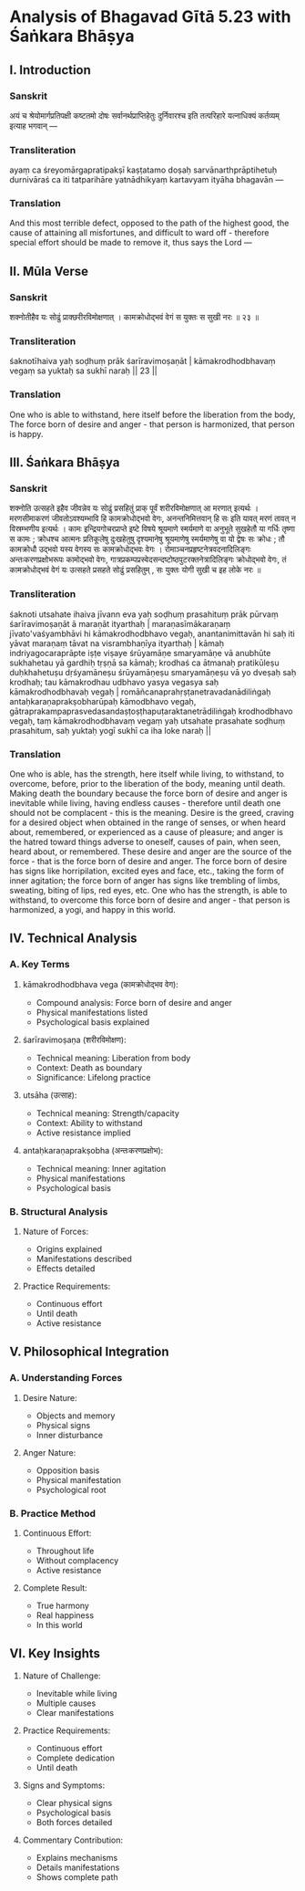 # Analysis of Bhagavad Gītā 5.23 with Śaṅkara Bhāṣya

## I. Introduction

### Sanskrit
अयं च श्रेयोमार्गप्रतिपक्षी कष्टतमो दोषः सर्वानर्थप्राप्तिहेतुः दुर्निवारश्च इति तत्परिहारे यत्नाधिक्यं कर्तव्यम् इत्याह भगवान् —

### Transliteration
ayaṃ ca śreyomārgapratipakṣī kaṣṭatamo doṣaḥ sarvānarthprāptihetuḥ durnivāraś ca iti tatparihāre yatnādhikyaṃ kartavyam ityāha bhagavān —

### Translation
And this most terrible defect, opposed to the path of the highest good, the cause of attaining all misfortunes, and difficult to ward off - therefore special effort should be made to remove it, thus says the Lord —

## II. Mūla Verse

### Sanskrit
शक्नोतीहैव यः सोढुं प्राक्छरीरविमोक्षणात् ।
कामक्रोधोद्भवं वेगं स युक्तः स सुखी नरः ॥ २३ ॥

### Transliteration
śaknotīhaiva yaḥ soḍhuṃ prāk śarīravimoṣaṇāt |
kāmakrodhodbhavaṃ vegaṃ sa yuktaḥ sa sukhī naraḥ || 23 ||

### Translation
One who is able to withstand, here itself before the liberation from the body,
The force born of desire and anger - that person is harmonized, that person is happy.

## III. Śaṅkara Bhāṣya

### Sanskrit
शक्नोति उत्सहते इहैव जीवन्नेव यः सोढुं प्रसहितुं प्राक् पूर्वं शरीरविमोक्षणात् आ मरणात् इत्यर्थः । मरणसीमाकरणं जीवतोऽवश्यम्भावि हि कामक्रोधोद्भवो वेगः, अनन्तनिमित्तवान् हि सः इति यावत् मरणं तावत् न विस्रम्भणीय इत्यर्थः । कामः इन्द्रियगोचरप्राप्ते इष्टे विषये श्रूयमाणे स्मर्यमाणे वा अनुभूते सुखहेतौ या गर्धिः तृष्णा स कामः ; क्रोधश्च आत्मनः प्रतिकूलेषु दुःखहेतुषु दृश्यमानेषु श्रूयमाणेषु स्मर्यमाणेषु वा यो द्वेषः सः क्रोधः ; तौ कामक्रोधौ उद्भवो यस्य वेगस्य सः कामक्रोधोद्भवः वेगः । रोमाञ्चनप्रहृष्टनेत्रवदनादिलिङ्गः अन्तःकरणप्रक्षोभरूपः कामोद्भवो वेगः, गात्रप्रकम्पप्रस्वेदसन्दष्टोष्ठपुटरक्तनेत्रादिलिङ्गः क्रोधोद्भवो वेगः, तं कामक्रोधोद्भवं वेगं यः उत्सहते प्रसहते सोढुं प्रसहितुम् , सः युक्तः योगी सुखी च इह लोके नरः ॥

### Transliteration
śaknoti utsahate ihaiva jīvann eva yaḥ soḍhuṃ prasahituṃ prāk pūrvaṃ śarīravimoṣaṇāt ā maraṇāt ityarthaḥ | maraṇasīmākaraṇaṃ jīvato'vaśyambhāvi hi kāmakrodhodbhavo vegaḥ, anantanimittavān hi saḥ iti yāvat maraṇaṃ tāvat na visrambhaṇīya ityarthaḥ | kāmaḥ indriyagocaraprāpte iṣṭe viṣaye śrūyamāṇe smaryamāṇe vā anubhūte sukhahetau yā gardhiḥ tṛṣṇā sa kāmaḥ; krodhaś ca ātmanaḥ pratikūleṣu duḥkhahetuṣu dṛśyamāneṣu śrūyamāṇeṣu smaryamāṇeṣu vā yo dveṣaḥ saḥ krodhaḥ; tau kāmakrodhau udbhavo yasya vegasya saḥ kāmakrodhodbhavaḥ vegaḥ | romāñcanaprahṛṣṭanetravadanādiliṅgaḥ antaḥkaraṇaprakṣobharūpaḥ kāmodbhavo vegaḥ, gātraprakampaprasvedasandaṣṭoṣṭhapuṭaraktanetrādiliṅgaḥ krodhodbhavo vegaḥ, taṃ kāmakrodhodbhavaṃ vegaṃ yaḥ utsahate prasahate soḍhuṃ prasahitum, saḥ yuktaḥ yogī sukhī ca iha loke naraḥ ||

### Translation
One who is able, has the strength, here itself while living, to withstand, to overcome, before, prior to the liberation of the body, meaning until death. Making death the boundary because the force born of desire and anger is inevitable while living, having endless causes - therefore until death one should not be complacent - this is the meaning. Desire is the greed, craving for a desired object when obtained in the range of senses, or when heard about, remembered, or experienced as a cause of pleasure; and anger is the hatred toward things adverse to oneself, causes of pain, when seen, heard about, or remembered. These desire and anger are the source of the force - that is the force born of desire and anger. The force born of desire has signs like horripilation, excited eyes and face, etc., taking the form of inner agitation; the force born of anger has signs like trembling of limbs, sweating, biting of lips, red eyes, etc. One who has the strength, is able to withstand, to overcome this force born of desire and anger - that person is harmonized, a yogi, and happy in this world.

## IV. Technical Analysis

### A. Key Terms

1. kāmakrodhodbhava vega (कामक्रोधोद्भव वेग):
   - Compound analysis: Force born of desire and anger
   - Physical manifestations listed
   - Psychological basis explained

2. śarīravimoṣaṇa (शरीरविमोक्षण):
   - Technical meaning: Liberation from body
   - Context: Death as boundary
   - Significance: Lifelong practice

3. utsāha (उत्साह):
   - Technical meaning: Strength/capacity
   - Context: Ability to withstand
   - Active resistance implied

4. antaḥkaraṇaprakṣobha (अन्तःकरणप्रक्षोभ):
   - Technical meaning: Inner agitation
   - Physical manifestations
   - Psychological basis

### B. Structural Analysis

1. Nature of Forces:
   - Origins explained
   - Manifestations described
   - Effects detailed

2. Practice Requirements:
   - Continuous effort
   - Until death
   - Active resistance

## V. Philosophical Integration

### A. Understanding Forces

1. Desire Nature:
   - Objects and memory
   - Physical signs
   - Inner disturbance

2. Anger Nature:
   - Opposition basis
   - Physical manifestation
   - Psychological root

### B. Practice Method

1. Continuous Effort:
   - Throughout life
   - Without complacency
   - Active resistance

2. Complete Result:
   - True harmony
   - Real happiness
   - In this world

## VI. Key Insights

1. Nature of Challenge:
   - Inevitable while living
   - Multiple causes
   - Clear manifestations

2. Practice Requirements:
   - Continuous effort
   - Complete dedication
   - Until death

3. Signs and Symptoms:
   - Clear physical signs
   - Psychological basis
   - Both forces detailed

4. Commentary Contribution:
   - Explains mechanisms
   - Details manifestations
   - Shows complete path
